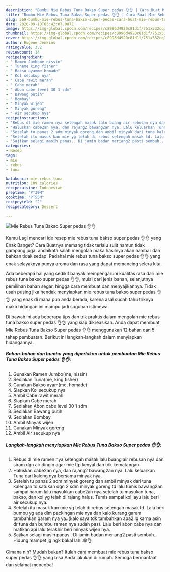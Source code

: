 ```yaml
---
description: "Bumbu Mie Rebus Tuna Bakso Super pedas 👌👌 | Cara Buat Mie Rebus Tuna Bakso Super pedas 👌👌 Yang Lezat"
title: "Bumbu Mie Rebus Tuna Bakso Super pedas 👌👌 | Cara Buat Mie Rebus Tuna Bakso Super pedas 👌👌 Yang Lezat"
slug: 569-bumbu-mie-rebus-tuna-bakso-super-pedas-cara-buat-mie-rebus-tuna-bakso-super-pedas-yang-lezat
date: 2020-09-10T03:42:07.087Z
image: https://img-global.cpcdn.com/recipes/c8996d4920c81d1f/751x532cq70/mie-rebus-tuna-bakso-super-pedas-👌👌-foto-resep-utama.jpg
thumbnail: https://img-global.cpcdn.com/recipes/c8996d4920c81d1f/751x532cq70/mie-rebus-tuna-bakso-super-pedas-👌👌-foto-resep-utama.jpg
cover: https://img-global.cpcdn.com/recipes/c8996d4920c81d1f/751x532cq70/mie-rebus-tuna-bakso-super-pedas-👌👌-foto-resep-utama.jpg
author: Eugene Jenkins
ratingvalue: 3.2
reviewcount: 14
recipeingredient:
- " Ramen Jumbome nissin"
- " Tuname king fisher"
- " Bakso ayamme homade"
- " Kol secukup nya"
- " Cabe rawit merah"
- " Cabe merah"
- " Abon cabe level 30 1 sdm"
- " Bawang putih"
- " Bombay"
- " Minyak wijen"
- " Minyak goreng"
- " Air secukup nya"
recipeinstructions:
- "Rebus dl mie ramen nya setengah masak lalu buang air rebusan nya dan siram dgn air dingin agar mie ttp kenyal dan tdk kematangan."
- "Haluskan cabe2an nya, dan rajang2 bawang2an nya. Lalu keluarkan Tuna dari kaleng nya bersama minyak nya."
- "Setelah tu panas 2 sdm minyak goreng dan ambil minyak dari tuna kalengan td satukan dgn 2 sdm minyak goreng td lalu tumis bawang2an sampai harum lalu masukkan cabe2an nya setelah tu masukan tuna, bakso, dan kol yg telah di rajang halus. Tumis sampai kol layu lalu beri air secukup nya."
- "Setelah itu masuk kan mie yg telah di rebus setengah masak td. Lalu beri bumbu yg ada dlm packingan mie nya dan kalo kurang garam tambahkan garam nya ya..(kalo saya tdk tambahkan apa2 lg karna asin dr tuna dan bumbu ramen nya sudah pas). Lalu beri abon cabe nya dan matikan api lalu terakhir beri minyak wijen nya."
- "Sajikan selagi masih panas.. Di jamin badan meriang2 pasti sembuh.. Hidung mampet jg ngk bakal lah..😁👌"
categories:
- Resep
tags:
- mie
- rebus
- tuna

katakunci: mie rebus tuna 
nutrition: 109 calories
recipecuisine: Indonesian
preptime: "PT39M"
cooktime: "PT55M"
recipeyield: "2"
recipecategory: Dessert

---
```



![Mie Rebus Tuna Bakso Super pedas 👌👌](https://img-global.cpcdn.com/recipes/c8996d4920c81d1f/751x532cq70/mie-rebus-tuna-bakso-super-pedas-👌👌-foto-resep-utama.jpg)

Kamu Lagi mencari ide resep mie rebus tuna bakso super pedas 👌👌 yang Enak Banget? Cara Buatnya memang tidak terlalu sulit namun tidak gampang juga. andaikata salah mengolah maka hasilnya akan hambar dan bahkan tidak sedap. Padahal mie rebus tuna bakso super pedas 👌👌 yang enak selayaknya punya aroma dan rasa yang dapat memancing selera kita.

Ada beberapa hal yang sedikit banyak mempengaruhi kualitas rasa dari mie rebus tuna bakso super pedas 👌👌, mulai dari jenis bahan, selanjutnya pemilihan bahan segar, hingga cara membuat dan menyajikannya. Tidak usah pusing jika hendak menyiapkan mie rebus tuna bakso super pedas 👌👌 yang enak di mana pun anda berada, karena asal sudah tahu triknya maka hidangan ini mampu jadi suguhan istimewa.




Di bawah ini ada beberapa tips dan trik praktis dalam mengolah mie rebus tuna bakso super pedas 👌👌 yang siap dikreasikan. Anda dapat membuat Mie Rebus Tuna Bakso Super pedas 👌👌 menggunakan 12 bahan dan 5 tahap pembuatan. Berikut ini langkah-langkah dalam menyiapkan hidangannya.

<!--inarticleads1-->

##### Bahan-bahan dan bumbu yang diperlukan untuk pembuatan Mie Rebus Tuna Bakso Super pedas 👌👌:

1. Gunakan  Ramen Jumbo(me, nissin)
1. Sediakan  Tuna(me, king fisher)
1. Gunakan  Bakso ayam(me, homade)
1. Siapkan  Kol secukup nya
1. Ambil  Cabe rawit merah
1. Siapkan  Cabe merah
1. Sediakan  Abon cabe level 30 1 sdm
1. Sediakan  Bawang putih
1. Sediakan  Bombay
1. Ambil  Minyak wijen
1. Gunakan  Minyak goreng
1. Ambil  Air secukup nya




<!--inarticleads2-->

##### Langkah-langkah menyiapkan Mie Rebus Tuna Bakso Super pedas 👌👌:

1. Rebus dl mie ramen nya setengah masak lalu buang air rebusan nya dan siram dgn air dingin agar mie ttp kenyal dan tdk kematangan.
1. Haluskan cabe2an nya, dan rajang2 bawang2an nya. Lalu keluarkan Tuna dari kaleng nya bersama minyak nya.
1. Setelah tu panas 2 sdm minyak goreng dan ambil minyak dari tuna kalengan td satukan dgn 2 sdm minyak goreng td lalu tumis bawang2an sampai harum lalu masukkan cabe2an nya setelah tu masukan tuna, bakso, dan kol yg telah di rajang halus. Tumis sampai kol layu lalu beri air secukup nya.
1. Setelah itu masuk kan mie yg telah di rebus setengah masak td. Lalu beri bumbu yg ada dlm packingan mie nya dan kalo kurang garam tambahkan garam nya ya..(kalo saya tdk tambahkan apa2 lg karna asin dr tuna dan bumbu ramen nya sudah pas). Lalu beri abon cabe nya dan matikan api lalu terakhir beri minyak wijen nya.
1. Sajikan selagi masih panas.. Di jamin badan meriang2 pasti sembuh.. Hidung mampet jg ngk bakal lah..😁👌




Gimana nih? Mudah bukan? Itulah cara membuat mie rebus tuna bakso super pedas 👌👌 yang bisa Anda lakukan di rumah. Semoga bermanfaat dan selamat mencoba!
